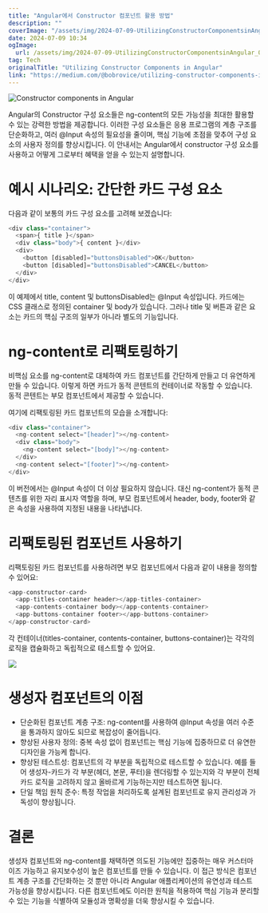 ```yaml
---
title: "Angular에서 Constructor 컴포넌트 활용 방법"
description: ""
coverImage: "/assets/img/2024-07-09-UtilizingConstructorComponentsinAngular_0.png"
date: 2024-07-09 10:34
ogImage: 
  url: /assets/img/2024-07-09-UtilizingConstructorComponentsinAngular_0.png
tag: Tech
originalTitle: "Utilizing Constructor Components in Angular"
link: "https://medium.com/@bobrovice/utilizing-constructor-components-in-angular-2289cd950051"
---
```




![Constructor components in Angular](/assets/img/2024-07-09-UtilizingConstructorComponentsinAngular_0.png)

Angular의 Constructor 구성 요소들은 ng-content의 모든 가능성을 최대한 활용할 수 있는 강력한 방법을 제공합니다. 이러한 구성 요소들은 응용 프로그램의 계층 구조를 단순화하고, 여러 @Input 속성의 필요성을 줄이며, 핵심 기능에 초점을 맞추어 구성 요소의 사용자 정의를 향상시킵니다. 이 안내서는 Angular에서 constructor 구성 요소를 사용하고 어떻게 그로부터 혜택을 얻을 수 있는지 설명합니다.

# 예시 시나리오: 간단한 카드 구성 요소

다음과 같이 보통의 카드 구성 요소를 고려해 보겠습니다:


<div class="content-ad"></div>

```js
<div class="container">
  <span>{ title }</span>
  <div class="body">{ content }</div>
  <div>
    <button [disabled]="buttonsDisabled">OK</button>
    <button [disabled]="buttonsDisabled">CANCEL</button>
  </div>
</div>
```

이 예제에서 title, content 및 buttonsDisabled는 @Input 속성입니다. 카드에는 CSS 클래스로 정의된 container 및 body가 있습니다. 그러나 title 및 버튼과 같은 요소는 카드의 핵심 구조의 일부가 아니라 별도의 기능입니다.

# ng-content로 리팩토링하기

비핵심 요소를 ng-content로 대체하여 카드 컴포넌트를 간단하게 만들고 더 유연하게 만들 수 있습니다. 이렇게 하면 카드가 동적 콘텐트의 컨테이너로 작동할 수 있습니다. 동적 콘텐트는 부모 컴포넌트에서 제공할 수 있습니다.

<div class="content-ad"></div>

여기에 리팩토링된 카드 컴포넌트의 모습을 소개합니다:

```js
<div class="container">
  <ng-content select="[header]"></ng-content>
  <div class="body">
    <ng-content select="[body]"></ng-content>
  </div>
  <ng-content select="[footer]"></ng-content>
</div>
```

이 버전에서는 @Input 속성이 더 이상 필요하지 않습니다. 대신 ng-content가 동적 콘텐츠를 위한 자리 표시자 역할을 하며, 부모 컴포넌트에서 header, body, footer와 같은 속성을 사용하여 지정된 내용을 나타냅니다.

# 리팩토링된 컴포넌트 사용하기

<div class="content-ad"></div>

리팩토링된 카드 컴포넌트를 사용하려면 부모 컴포넌트에서 다음과 같이 내용을 정의할 수 있어요:

```js
<app-constructor-card>
  <app-titles-container header></app-titles-container>
  <app-contents-container body></app-contents-container>
  <app-buttons-container footer></app-buttons-container>
</app-constructor-card>
```

각 컨테이너(titles-container, contents-container, buttons-container)는 각각의 로직을 캡슐화하고 독립적으로 테스트할 수 있어요.

<img src="https://miro.medium.com/v2/resize:fit:852/1*WqeRE4DdLnuQqJzZWw7mdw.gif" />

<div class="content-ad"></div>

# 생성자 컴포넌트의 이점

- 단순화된 컴포넌트 계층 구조: ng-content를 사용하여 @Input 속성을 여러 수준을 통과하지 않아도 되므로 복잡성이 줄어듭니다.
- 향상된 사용자 정의: 중복 속성 없이 컴포넌트는 핵심 기능에 집중하므로 더 유연한 디자인을 가능케 합니다.
- 향상된 테스트성: 컴포넌트의 각 부분을 독립적으로 테스트할 수 있습니다. 예를 들어 생성자-카드가 각 부분(헤더, 본문, 푸터)을 렌더링할 수 있는지와 각 부분이 전체 카드 로직을 고려하지 않고 올바르게 기능하는지만 테스트하면 됩니다.
- 단일 책임 원칙 준수: 특정 작업을 처리하도록 설계된 컴포넌트로 유지 관리성과 가독성이 향상됩니다.

# 결론

생성자 컴포넌트와 ng-content를 채택하면 의도된 기능에만 집중하는 매우 커스터마이즈 가능하고 유지보수성이 높은 컴포넌트를 만들 수 있습니다. 이 접근 방식은 컴포넌트 계층 구조를 간단화하는 것 뿐만 아니라 Angular 애플리케이션의 유연성과 테스트 가능성을 향상시킵니다. 다른 컴포넌트에도 이러한 원칙을 적용하여 핵심 기능과 분리할 수 있는 기능을 식별하여 모듈성과 명확성을 더욱 향상시킬 수 있습니다.